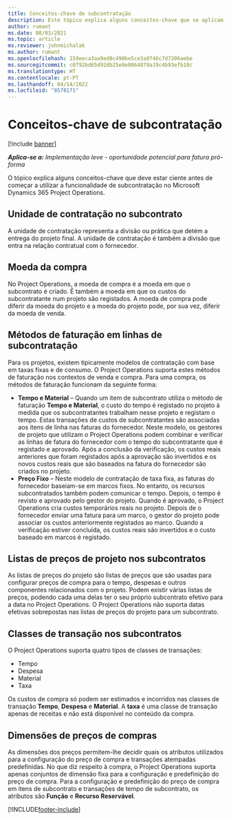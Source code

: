 ```yaml
---
title: Conceitos-chave de subcontratação
description: Este tópico explica alguns conceitos-chave que se aplicam à subcontratação no Microsoft Dynamics 365 Project Operations.
author: rumant
ms.date: 08/03/2021
ms.topic: article
ms.reviewer: johnmichalak
ms.author: rumant
ms.openlocfilehash: 159eeca3aa9ed0c490be5ce3a8f46c7d7206aebe
ms.sourcegitcommit: c0792bd65d92db25e0e8864879a19c4b93efb10c
ms.translationtype: HT
ms.contentlocale: pt-PT
ms.lasthandoff: 04/14/2022
ms.locfileid: "8578171"
---
```

# <a name="key-concepts-in-subcontracting"></a>Conceitos-chave de subcontratação

[!include [banner](../../includes/dataverse-preview.md)]

_**Aplica-se a:** Implementação leve - oportunidade potencial para fatura pró-forma_

O tópico explica alguns conceitos-chave que deve estar ciente antes de começar a utilizar a funcionalidade de subcontratação no Microsoft Dynamics 365 Project Operations.

## <a name="contracting-unit-on-the-subcontract"></a>Unidade de contratação no subcontrato

A unidade de contratação representa a divisão ou prática que detém a entrega do projeto final. A unidade de contratação é também a divisão que entra na relação contratual com o fornecedor.

## <a name="purchase-currency"></a>Moeda da compra

No Project Operations, a moeda de compra é a moeda em que o subcontrato é criado. É também a moeda em que os custos do subcontratante num projeto são registados. A moeda de compra pode diferir da moeda do projeto e a moeda do projeto pode, por sua vez, diferir da moeda de venda.

## <a name="billing-methods-on-subcontract-lines"></a>Métodos de faturação em linhas de subcontratação

Para os projetos, existem tipicamente modelos de contratação com base em taxas fixas e de consumo. O Project Operations suporta estes métodos de faturação nos contextos de venda e compra. Para uma compra, os métodos de faturação funcionam da seguinte forma:

- **Tempo e Material** – Quando um item de subcontrato utiliza o método de faturação **Tempo e Material**, o custo do tempo é registado no projeto à medida que os subcontratantes trabalham nesse projeto e registam o tempo. Estas transações de custos de subcontratantes são associadas aos itens de linha nas faturas do fornecedor. Neste modelo, os gestores de projeto que utilizam o Project Operations podem combinar e verificar as linhas de fatura do fornecedor com o tempo do subcontratante que é registado e aprovado. Após a conclusão da verificação, os custos reais anteriores que foram registados após a aprovação são invertidos e os novos custos reais que são baseados na fatura do fornecedor são criados no projeto.
- **Preço Fixo** – Neste modelo de contratação de taxa fixa, as faturas do fornecedor baseiam-se em marcos fixos. No entanto, os recursos subcontratados também podem comunicar o tempo. Depois, o tempo é revisto e aprovado pelo gestor do projeto. Quando é aprovado, o Project Operations cria custos temporários reais no projeto. Depois de o fornecedor enviar uma fatura para um marco, o gestor do projeto pode associar os custos anteriormente registados ao marco. Quando a verificação estiver concluída, os custos reais são invertidos e o custo baseado em marcos é registado.

## <a name="project-price-lists-on-subcontracts"></a>Listas de preços de projeto nos subcontratos

As listas de preços do projeto são listas de preços que são usadas para configurar preços de compra para o tempo, despesas e outros componentes relacionados com o projeto. Podem existir várias listas de preços, podendo cada uma delas ter o seu próprio subcontrato efetivo para a data no Project Operations. O Project Operations não suporta datas efetivas sobrepostas nas listas de preços do projeto para um subcontrato.

## <a name="transaction-classes-on-subcontracts"></a>Classes de transação nos subcontratos

O Project Operations suporta quatro tipos de classes de transações:

- Tempo
- Despesa
- Material
- Taxa

Os custos de compra só podem ser estimados e incorridos nas classes de transação **Tempo**, **Despesa** e **Material**. A **taxa** é uma classe de transação apenas de receitas e não está disponível no conteúdo da compra.

## <a name="purchase-pricing-dimensions"></a>Dimensões de preços de compras

As dimensões dos preços permitem-lhe decidir quais os atributos utilizados para a configuração do preço de compra e transações atempadas predefinidas. No que diz respeito à compra, o Project Operations suporta apenas conjuntos de dimensão fixa para a configuração e predefinição do preço de compra. Para a configuração e predefinição do preço de compra em itens de subcontrato e transações de tempo de subcontrato, os atributos são **Função** e **Recurso Reservável**.

[!INCLUDE[footer-include](../../includes/footer-banner.md)]
